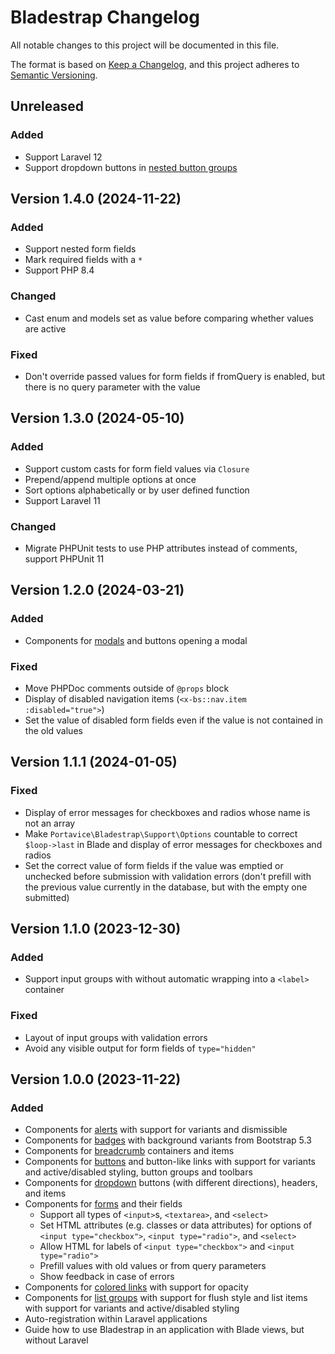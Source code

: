 # Bladestrap Changelog

All notable changes to this project will be documented in this file.

The format is based on [Keep a Changelog](https://keepachangelog.com/en/1.1.0/),
and this project adheres to [Semantic Versioning](https://semver.org/spec/v2.0.0.html).


## Unreleased

### Added
- Support Laravel 12
- Support dropdown buttons in [nested button groups](https://getbootstrap.com/docs/5.3/components/button-group/#nesting) 


## Version 1.4.0 (2024-11-22)

### Added
- Support nested form fields
- Mark required fields with a `*`
- Support PHP 8.4

### Changed
- Cast enum and models set as value before comparing whether values are active

### Fixed
- Don't override passed values for form fields if fromQuery is enabled, but there is no query parameter with the value


## Version 1.3.0 (2024-05-10)

### Added
- Support custom casts for form field values via `Closure`
- Prepend/append multiple options at once
- Sort options alphabetically or by user defined function
- Support Laravel 11

### Changed
- Migrate PHPUnit tests to use PHP attributes instead of comments, support PHPUnit 11


## Version 1.2.0 (2024-03-21)

### Added
- Components for [modals](https://getbootstrap.com/docs/5.3/components/modal/) and buttons opening a modal

### Fixed
- Move PHPDoc comments outside of `@props` block
- Display of disabled navigation items (`<x-bs::nav.item :disabled="true">`)
- Set the value of disabled form fields even if the value is not contained in the old values


## Version 1.1.1 (2024-01-05)

### Fixed
- Display of error messages for checkboxes and radios whose name is not an array
- Make `Portavice\Bladestrap\Support\Options` countable to correct `$loop->last` in Blade
  and display of error messages for checkboxes and radios
- Set the correct value of form fields if the value was emptied or unchecked before submission with validation errors
  (don't prefill with the previous value currently in the database, but with the empty one submitted)


## Version 1.1.0 (2023-12-30)

### Added
- Support input groups with without automatic wrapping into a `<label>` container

### Fixed
- Layout of input groups with validation errors
- Avoid any visible output for form fields of `type="hidden"`


## Version 1.0.0 (2023-11-22)

### Added
- Components for [alerts](https://getbootstrap.com/docs/5.3/components/alerts/) with support for variants and dismissible
- Components for [badges](https://getbootstrap.com/docs/5.3/components/badge/) with background variants from Bootstrap 5.3
- Components for [breadcrumb](https://getbootstrap.com/docs/5.3/components/breadcrumb/) containers and items
- Components for [buttons](https://getbootstrap.com/docs/5.3/components/buttons/) and button-like links with support for variants and active/disabled styling,
  button groups and toolbars
- Components for [dropdown](https://getbootstrap.com/docs/5.3/components/dropdowns/#single-button) buttons (with different directions), headers, and items
- Components for [forms](https://getbootstrap.com/docs/5.3/forms/overview/) and their fields
  - Support all types of `<input>`s, `<textarea>`, and `<select>`
  - Set HTML attributes (e.g. classes or data attributes) for options of `<input type="checkbox">`, `<input type="radio">`, and `<select>`
  - Allow HTML for labels of `<input type="checkbox">` and `<input type="radio">`
  - Prefill values with old values or from query parameters
  - Show feedback in case of errors
- Components for [colored links](https://getbootstrap.com/docs/5.3/helpers/colored-links/#link-colors) with support for opacity
- Components for [list groups](https://getbootstrap.com/docs/5.3/components/list-group/) with support for flush style
  and list items with support for variants and active/disabled styling
- Auto-registration within Laravel applications
- Guide how to use Bladestrap in an application with Blade views, but without Laravel
